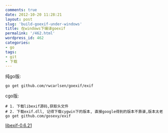 ```yaml
---
comments: true
date: 2012-10-20 11:28:21
layout: post
slug: 'build-goexif-under-windows'
title: 在windows下编译goexif
permalink: '/462.html'
wordpress_id: 462
categories:
- go
tags:
- git
- 下载
---
```


纯go版:

    go get github.com/rwcarlsen/goexif/exif
    
cgo版:

    # 1. 下载libexif源码,获取头文件
    # 2. 下载exif.dll, 记得下载cygwin下的版本, 直接google得到的版本不靠谱,版本太老
    go get github.com/gosexy/exif
    
[libexif-0.6.21](http://wendal.net/wp-content/uploads/2012/10/libexif-0.6.21.zip)
